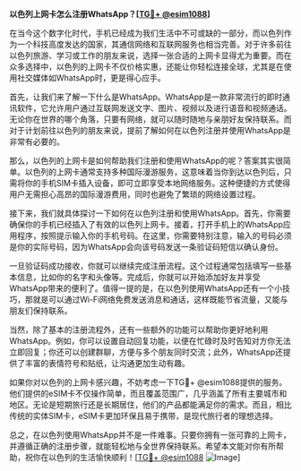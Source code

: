 **以色列上网卡怎么注册WhatsApp？[[TG💪+ @esim1088](https://t.me/s/esim1088)]**

在当今这个数字化时代，手机已经成为我们生活中不可或缺的一部分，而以色列作为一个科技高度发达的国家，其通信网络和互联网服务也相当完善。对于许多前往以色列旅游、学习或工作的朋友来说，选择一张合适的上网卡显得尤为重要。而在众多选择中，以色列的上网卡不仅价格实惠，还能让你轻松连接全球，尤其是在使用社交媒体如WhatsApp时，更是得心应手。

首先，让我们来了解一下什么是WhatsApp。WhatsApp是一款非常流行的即时通讯软件，它允许用户通过互联网发送文字、图片、视频以及进行语音和视频通话。无论你在世界的哪个角落，只要有网络，就可以随时随地与亲朋好友保持联系。而对于计划前往以色列的朋友来说，提前了解如何在以色列注册并使用WhatsApp是非常有必要的。

那么，以色列的上网卡是如何帮助我们注册和使用WhatsApp的呢？答案其实很简单。以色列的上网卡通常支持多种国际漫游服务，这意味着当你到达以色列后，只需将你的手机SIM卡插入设备，即可立即享受本地网络服务。这种便捷的方式使得用户无需担心高昂的国际漫游费用，同时也避免了繁琐的网络设置过程。

接下来，我们就具体探讨一下如何在以色列注册和使用WhatsApp。首先，你需要确保你的手机已经插入了有效的以色列上网卡。接着，打开手机上的WhatsApp应用程序，按照提示输入你的手机号码。在这里，你需要特别注意，输入的号码必须是你的实际号码，因为WhatsApp会向该号码发送一条验证码短信以确认身份。

一旦验证码成功接收，你就可以继续完成注册流程。这个过程通常包括填写一些基本信息，比如你的名字和头像等。完成后，你就可以开始添加好友并享受WhatsApp带来的便利了。值得一提的是，在以色列使用WhatsApp还有一个小技巧，那就是可以通过Wi-Fi网络免费发送消息和通话，这样既能节省流量，又能与朋友们保持联系。

当然，除了基本的注册流程外，还有一些额外的功能可以帮助你更好地利用WhatsApp。例如，你可以设置自动回复功能，以便在忙碌时及时告知对方你无法立即回复；你还可以创建群聊，方便与多个朋友同时交流；此外，WhatsApp还提供了丰富的表情符号和贴纸，让沟通更加生动有趣。

如果你对以色列的上网卡感兴趣，不妨考虑一下TG💪+ @esim1088提供的服务。他们提供的eSIM卡不仅操作简单，而且覆盖范围广，几乎涵盖了所有主要城市和地区。无论是短期旅行还是长期居住，他们的产品都能满足你的需求。而且，相比传统的实体SIM卡，eSIM卡更加环保且易于携带，是现代旅行者的理想选择。

总之，在以色列使用WhatsApp并不是一件难事。只要你拥有一张可靠的上网卡，并遵循正确的注册步骤，就能轻松地与全世界保持联系。希望本文能对你有所帮助，祝你在以色列的生活愉快顺利！[[TG💪+ @esim1088](https://t.me/s/esim1088) ![Image](https://i.postimg.cc/4NQfJmqS/Snipaste-2025-05-13-00-14-12.png)]